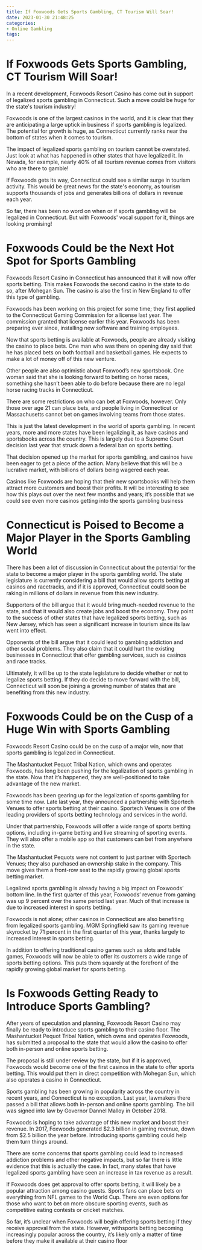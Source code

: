 ```yaml
---
title: If Foxwoods Gets Sports Gambling, CT Tourism Will Soar!
date: 2023-01-30 21:48:25
categories:
- Online Gambling
tags:
---
```



#  If Foxwoods Gets Sports Gambling, CT Tourism Will Soar!

In a recent development, Foxwoods Resort Casino has come out in support of legalized sports gambling in Connecticut. Such a move could be huge for the state's tourism industry!

Foxwoods is one of the largest casinos in the world, and it is clear that they are anticipating a large uptick in business if sports gambling is legalized. The potential for growth is huge, as Connecticut currently ranks near the bottom of states when it comes to tourism.

The impact of legalized sports gambling on tourism cannot be overstated. Just look at what has happened in other states that have legalized it. In Nevada, for example, nearly 40% of all tourism revenue comes from visitors who are there to gamble!

If Foxwoods gets its way, Connecticut could see a similar surge in tourism activity. This would be great news for the state's economy, as tourism supports thousands of jobs and generates billions of dollars in revenue each year.

So far, there has been no word on when or if sports gambling will be legalized in Connecticut. But with Foxwoods' vocal support for it, things are looking promising!

#  Foxwoods Could be the Next Hot Spot for Sports Gambling 

Foxwoods Resort Casino in Connecticut has announced that it will now offer sports betting. This makes Foxwoods the second casino in the state to do so, after Mohegan Sun. The casino is also the first in New England to offer this type of gambling.

Foxwoods has been working on this project for some time; they first applied to the Connecticut Gaming Commission for a license last year. The commission granted that license earlier this year. Foxwoods has been preparing ever since, installing new software and training employees.

Now that sports betting is available at Foxwoods, people are already visiting the casino to place bets. One man who was there on opening day said that he has placed bets on both football and basketball games. He expects to make a lot of money off of this new venture.

Other people are also optimistic about Foxwood’s new sportsbook. One woman said that she is looking forward to betting on horse races, something she hasn’t been able to do before because there are no legal horse racing tracks in Connecticut.

There are some restrictions on who can bet at Foxwoods, however. Only those over age 21 can place bets, and people living in Connecticut or Massachusetts cannot bet on games involving teams from those states.

This is just the latest development in the world of sports gambling. In recent years, more and more states have been legalizing it, as have casinos and sportsbooks across the country. This is largely due to a Supreme Court decision last year that struck down a federal ban on sports betting.

That decision opened up the market for sports gambling, and casinos have been eager to get a piece of the action. Many believe that this will be a lucrative market, with billions of dollars being wagered each year.

Casinos like Foxwoods are hoping that their new sportsbooks will help them attract more customers and boost their profits. It will be interesting to see how this plays out over the next few months and years; it’s possible that we could see even more casinos getting into the sports gambling business

#  Connecticut is Poised to Become a Major Player in the Sports Gambling World 

There has been a lot of discussion in Connecticut about the potential for the state to become a major player in the sports gambling world. The state legislature is currently considering a bill that would allow sports betting at casinos and racetracks, and if it is approved, Connecticut could soon be raking in millions of dollars in revenue from this new industry.

Supporters of the bill argue that it would bring much-needed revenue to the state, and that it would also create jobs and boost the economy. They point to the success of other states that have legalized sports betting, such as New Jersey, which has seen a significant increase in tourism since its law went into effect.

Opponents of the bill argue that it could lead to gambling addiction and other social problems. They also claim that it could hurt the existing businesses in Connecticut that offer gambling services, such as casinos and race tracks.

Ultimately, it will be up to the state legislature to decide whether or not to legalize sports betting. If they do decide to move forward with the bill, Connecticut will soon be joining a growing number of states that are benefiting from this new industry.

#  Foxwoods Could be on the Cusp of a Huge Win with Sports Gambling 

Foxwoods Resort Casino could be on the cusp of a major win, now that sports gambling is legalized in Connecticut.

The Mashantucket Pequot Tribal Nation, which owns and operates Foxwoods, has long been pushing for the legalization of sports gambling in the state. Now that it’s happened, they are well-positioned to take advantage of the new market.

Foxwoods has been gearing up for the legalization of sports gambling for some time now. Late last year, they announced a partnership with Sportech Venues to offer sports betting at their casino. Sportech Venues is one of the leading providers of sports betting technology and services in the world.

Under that partnership, Foxwoods will offer a wide range of sports betting options, including in-game betting and live streaming of sporting events. They will also offer a mobile app so that customers can bet from anywhere in the state.

The Mashantucket Pequots were not content to just partner with Sportech Venues; they also purchased an ownership stake in the company. This move gives them a front-row seat to the rapidly growing global sports betting market.

Legalized sports gambling is already having a big impact on Foxwoods’ bottom line. In the first quarter of this year, Foxwoods’ revenue from gaming was up 9 percent over the same period last year. Much of that increase is due to increased interest in sports betting.

Foxwoods is not alone; other casinos in Connecticut are also benefiting from legalized sports gambling. MGM Springfield saw its gaming revenue skyrocket by 71 percent in the first quarter of this year, thanks largely to increased interest in sports betting.

In addition to offering traditional casino games such as slots and table games, Foxwoods will now be able to offer its customers a wide range of sports betting options. This puts them squarely at the forefront of the rapidly growing global market for sports betting.

#  Is Foxwoods Getting Ready to Introduce Sports Gambling?

After years of speculation and planning, Foxwoods Resort Casino may finally be ready to introduce sports gambling to their casino floor. The Mashantucket Pequot Tribal Nation, which owns and operates Foxwoods, has submitted a proposal to the state that would allow the casino to offer both in-person and online sports betting.

The proposal is still under review by the state, but if it is approved, Foxwoods would become one of the first casinos in the state to offer sports betting. This would put them in direct competition with Mohegan Sun, which also operates a casino in Connecticut.

Sports gambling has been growing in popularity across the country in recent years, and Connecticut is no exception. Last year, lawmakers there passed a bill that allows both in-person and online sports gambling. The bill was signed into law by Governor Dannel Malloy in October 2018.

Foxwoods is hoping to take advantage of this new market and boost their revenue. In 2017, Foxwoods generated $2.3 billion in gaming revenue, down from $2.5 billion the year before. Introducing sports gambling could help them turn things around.

There are some concerns that sports gambling could lead to increased addiction problems and other negative impacts, but so far there is little evidence that this is actually the case. In fact, many states that have legalized sports gambling have seen an increase in tax revenue as a result.

If Foxwoods does get approval to offer sports betting, it will likely be a popular attraction among casino guests. Sports fans can place bets on everything from NFL games to the World Cup. There are even options for those who want to bet on more obscure sporting events, such as competitive eating contests or cricket matches.

So far, it’s unclear when Foxwoods will begin offering sports betting if they receive approval from the state. However, withsports betting becoming increasingly popular across the country, it’s likely only a matter of time before they make it available at their casino floor